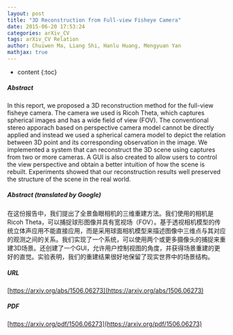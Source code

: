 ```yaml
---
layout: post
title: "3D Reconstruction from Full-view Fisheye Camera"
date: 2015-06-20 17:53:24
categories: arXiv_CV
tags: arXiv_CV Relation
author: Chuiwen Ma, Liang Shi, Hanlu Huang, Mengyuan Yan
mathjax: true
---
```


* content
{:toc}

##### Abstract
In this report, we proposed a 3D reconstruction method for the full-view fisheye camera. The camera we used is Ricoh Theta, which captures spherical images and has a wide field of view (FOV). The conventional stereo apporach based on perspective camera model cannot be directly applied and instead we used a spherical camera model to depict the relation between 3D point and its corresponding observation in the image. We implemented a system that can reconstruct the 3D scene using captures from two or more cameras. A GUI is also created to allow users to control the view perspective and obtain a better intuition of how the scene is rebuilt. Experiments showed that our reconstruction results well preserved the structure of the scene in the real world.

##### Abstract (translated by Google)
在这份报告中，我们提出了全景鱼眼相机的三维重建方法。我们使用的相机是Ricoh Theta，可以捕捉球形图像并具有宽视场（FOV）。基于透视相机模型的传统立体声应用不能直接应用，而是采用球面相机模型来描述图像中三维点与其对应的观测之间的关系。我们实现了一个系统，可以使用两个或更多摄像头的捕捉来重建3D场景。还创建了一个GUI，允许用户控制视图的角度，并获得场景重建的更好的直觉。实验表明，我们的重建结果很好地保留了现实世界中的场景结构。

##### URL
[https://arxiv.org/abs/1506.06273](https://arxiv.org/abs/1506.06273)

##### PDF
[https://arxiv.org/pdf/1506.06273](https://arxiv.org/pdf/1506.06273)

